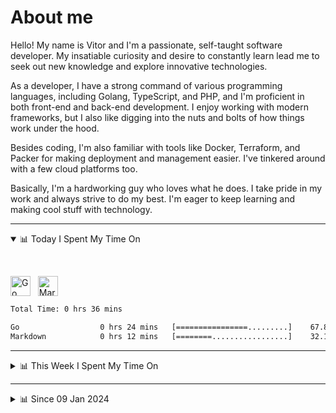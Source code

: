 # About me

Hello! My name is Vitor and I'm a passionate, self-taught software developer. My insatiable curiosity and desire to constantly learn lead me to seek out new knowledge and explore innovative technologies.

As a developer, I have a strong command of various programming languages, including Golang, TypeScript, and PHP, and I'm proficient in both front-end and back-end development. I enjoy working with modern frameworks, but I also like digging into the nuts and bolts of how things work under the hood.

Besides coding, I'm also familiar with tools like Docker, Terraform, and Packer for making deployment and management easier. I've tinkered around with a few cloud platforms too.

Basically, I'm a hardworking guy who loves what he does. I take pride in my work and always strive to do my best. I'm eager to keep learning and making cool stuff with technology.

---

<!-- ## 📊 Today I Spent My Time On -->

<details open>
<summary>📊 Today I Spent My Time On</summary>

&nbsp;

<!--DEVTIMER:TODAY:START-->
<img align="center" width="32px" src="https://cdn.simpleicons.org/go/00ADD8" alt="Go" />&nbsp;&nbsp;&nbsp;<img align="center" width="32px" src="https://cdn.simpleicons.org/markdown/fff" alt="Markdown" />&nbsp;&nbsp;&nbsp;

```txt
Total Time: 0 hrs 36 mins

Go                  0 hrs 24 mins   [================.........]    67.89 %
Markdown            0 hrs 12 mins   [========.................]    32.11 %
```

<!--DEVTIMER:TODAY:END-->

</details>

---
<details>
<summary>📊 This Week I Spent My Time On</summary>

&nbsp;

<!--DEVTIMER:WEEK:START-->
<img align="center" width="32px" src="https://cdn.simpleicons.org/typescript/3178C6" alt="TypeScript" />&nbsp;&nbsp;&nbsp;<img align="center" width="32px" src="https://cdn.simpleicons.org/gnubash/fff" alt="Bash" />&nbsp;&nbsp;&nbsp;<img align="center" width="32px" src="https://cdn.simpleicons.org/markdown/fff" alt="Markdown" />&nbsp;&nbsp;&nbsp;<img align="center" width="32px" src="https://cdn.simpleicons.org/html5/E34F26" alt="HTML" />&nbsp;&nbsp;&nbsp;<img align="center" width="32px" src="https://cdn.simpleicons.org/go/00ADD8" alt="Go" />&nbsp;&nbsp;&nbsp;<img align="center" width="32px" src="https://cdn.simpleicons.org/vuedotjs/4FC08D" alt="Vue" />&nbsp;&nbsp;&nbsp;<img align="center" width="32px" src="https://cdn.simpleicons.org/javascript/F7DF1E" alt="JavaScript" />&nbsp;&nbsp;&nbsp;<img align="center" width="32px" src="https://cdn.simpleicons.org/carrd/fff" alt="JSON" />&nbsp;&nbsp;&nbsp;<img align="center" width="32px" src="https://cdn.simpleicons.org/yaml/fff" alt="YAML" />&nbsp;&nbsp;&nbsp;

```txt
Total Time: 18 hrs 44 mins

TypeScript          8 hrs 11 mins   [==========...............]    43.67 %
Bash                3 hrs 2 mins    [====.....................]    16.17 %
Docker              1 hrs 37 mins   [==.......................]    8.61 %
Markdown            0 hrs 57 mins   [=........................]    5.05 %
HTML                0 hrs 30 mins   [.........................]    2.71 %
Go                  0 hrs 30 mins   [.........................]    2.67 %
Vue                 0 hrs 28 mins   [.........................]    2.52 %
INI                 0 hrs 15 mins   [.........................]    1.34 %
JavaScript          0 hrs 13 mins   [.........................]    1.15 %
JSON                0 hrs 12 mins   [.........................]    1.08 %
YAML                0 hrs 3 mins    [.........................]    0.27 %
```

<!--DEVTIMER:WEEK:END-->
</details>

---


<details>
<summary>📊 Since 09 Jan 2024</summary>

&nbsp;

<!--DEVTIMER::START-->
<img align="center" width="32px" src="https://cdn.simpleicons.org/typescript/3178C6" alt="TypeScript" />&nbsp;&nbsp;&nbsp;<img align="center" width="32px" src="https://cdn.simpleicons.org/vuedotjs/4FC08D" alt="Vue" />&nbsp;&nbsp;&nbsp;<img align="center" width="32px" src="https://cdn.simpleicons.org/go/00ADD8" alt="Go" />&nbsp;&nbsp;&nbsp;<img align="center" width="32px" src="https://cdn.simpleicons.org/carrd/fff" alt="JSON" />&nbsp;&nbsp;&nbsp;<img align="center" width="32px" src="https://cdn.simpleicons.org/gnubash/fff" alt="Bash" />&nbsp;&nbsp;&nbsp;<img align="center" width="32px" src="https://cdn.simpleicons.org/python/3776AB" alt="Python" />&nbsp;&nbsp;&nbsp;<img align="center" width="32px" src="https://cdn.simpleicons.org/javascript/F7DF1E" alt="JavaScript" />&nbsp;&nbsp;&nbsp;<img align="center" width="32px" src="https://cdn.simpleicons.org/yaml/fff" alt="YAML" />&nbsp;&nbsp;&nbsp;<img align="center" width="32px" src="https://cdn.simpleicons.org/markdown/fff" alt="Markdown" />&nbsp;&nbsp;&nbsp;<img align="center" width="32px" src="https://cdn.simpleicons.org/html5/E34F26" alt="HTML" />&nbsp;&nbsp;&nbsp;<img align="center" width="32px" src="https://cdn.simpleicons.org/css3/1572B6" alt="CSS" />&nbsp;&nbsp;&nbsp;<img align="center" width="32px" src="https://cdn.simpleicons.org/academia/fff" alt="Text" />&nbsp;&nbsp;&nbsp;<img align="center" width="32px" src="https://cdn.simpleicons.org/php/777BB4" alt="PHP" />&nbsp;&nbsp;&nbsp;

```txt
Total Time: 218 hrs 42 mins

TypeScript          109 hrs 29 mins [============.............]    50.07 %
Vue                 30 hrs 2 mins   [===......................]    13.74 %
Go                  18 hrs 13 mins  [==.......................]    8.33 %
JSON                11 hrs 49 mins  [=........................]    5.40 %
Bash                10 hrs 42 mins  [=........................]    4.89 %
Python              9 hrs 11 mins   [=........................]    4.20 %
JavaScript          6 hrs 6 mins    [.........................]    2.79 %
YAML                4 hrs 54 mins   [.........................]    2.24 %
Markdown            3 hrs 35 mins   [.........................]    1.64 %
SCSS                3 hrs 9 mins    [.........................]    1.44 %
Docker              2 hrs 45 mins   [.........................]    1.26 %
HTML                1 hrs 26 mins   [.........................]    0.66 %
SQL                 1 hrs 10 mins   [.........................]    0.54 %
Nginx               0 hrs 29 mins   [.........................]    0.22 %
XML                 0 hrs 20 mins   [.........................]    0.15 %
INI                 0 hrs 15 mins   [.........................]    0.12 %
CSS                 0 hrs 13 mins   [.........................]    0.10 %
Text                0 hrs 12 mins   [.........................]    0.09 %
TSX                 0 hrs 9 mins    [.........................]    0.07 %
PHP                 0 hrs 7 mins    [.........................]    0.05 %
Sass                0 hrs 1 mins    [.........................]    0.01 %
```

<!--DEVTIMER::END-->

</details>
